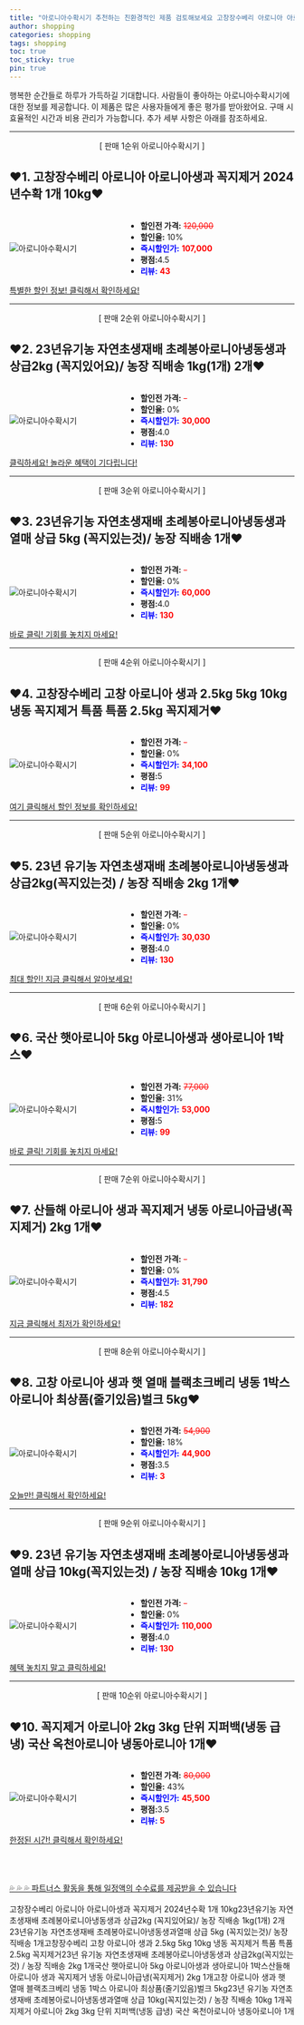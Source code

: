 ```yaml
---
title: "아로니아수확시기 추천하는 친환경적인 제품 검토해보세요 고창장수베리 아로니아 아로니아생과 꼭지제거 2024년수확"
author: shopping
categories: shopping
tags: shopping
toc: true
toc_sticky: true
pin: true
---
```

행복한 순간들로 하루가 가득하길 기대합니다. 사람들이 좋아하는 아로니아수확시기에 대한 정보를 제공합니다. 이 제품은 많은 사용자들에게 좋은 평가를 받아왔어요. 구매 시 효율적인 시간과 비용 관리가 가능합니다. 추가 세부 사항은 아래를 참조하세요.

---
<p class="toplist" style="margin: 0 auto; display: block; width: fit-content;">[ 판매 1순위 아로니아수확시기 ]</p>

<h2><strong>❤️1. 고창장수베리 아로니아 아로니아생과 꼭지제거 2024년수확 1개 10kg❤️</strong></h2>

<div style="display: flex; align-items: center;">
    <div style="flex: 0.4;">
        <img src="https://thumbnail9.coupangcdn.com/thumbnails/remote/230x230ex/image/vendor_inventory/4e18/514c800a5aaab52e0a26e836eac7263a5fd753ed37b1d404d1509a2a54bc.jpg" alt="아로니아수확시기" style="max-width: 100%;">
    </div>
    <div style="flex: 0.6; margin-left: 10px;">
        <ul>
            <li><strong>할인전 가격:</strong> <del style="color: red;">120,000</del></li>
            <li><strong>할인율:</strong> 10%</li>
            <li><span style='color:blue'><strong>즉시할인가:</strong></span> <span style='color:red'><strong>107,000</strong></span></li>
            <li><strong>평점:</strong>4.5</li>
            <li><span style='color:blue'><strong>리뷰:</strong></span> <span style='color:red'><strong>43</strong></span></li>
        </ul>
    </div>
</div>
<div class="center">
    <a href="https://selin100587.github.io?lptag=AF9450613&subid=githubio&pageKey=6754635677&traceid=V0-153&itemId=15809563812&vendorItemId=83021590880" class="myButton">
        특별한 할인 정보! 클릭해서 확인하세요!
    </a>
</div>


---
<p class="toplist" style="margin: 0 auto; display: block; width: fit-content;">[ 판매 2순위 아로니아수확시기 ]</p>

<h2><strong>❤️2. 23년유기농 자연초생재배 초례봉아로니아냉동생과 상급2kg (꼭지있어요)/ 농장 직배송 1kg(1개) 2개❤️</strong></h2>

<div style="display: flex; align-items: center;">
    <div style="flex: 0.4;">
        <img src="https://thumbnail6.coupangcdn.com/thumbnails/remote/230x230ex/image/vendor_inventory/0bdb/dc442802267c0cef0ac64efff9c94aee807057eb3d721216441338d52a8f.jpeg" alt="아로니아수확시기" style="max-width: 100%;">
    </div>
    <div style="flex: 0.6; margin-left: 10px;">
        <ul>
            <li><strong>할인전 가격:</strong> <del style="color: red;">-</del></li>
            <li><strong>할인율:</strong> 0%</li>
            <li><span style='color:blue'><strong>즉시할인가:</strong></span> <span style='color:red'><strong>30,000</strong></span></li>
            <li><strong>평점:</strong>4.0</li>
            <li><span style='color:blue'><strong>리뷰:</strong></span> <span style='color:red'><strong>130</strong></span></li>
        </ul>
    </div>
</div>
<div class="center">
    <a href="https://selin100587.github.io?lptag=AF9450613&subid=githubio&pageKey=7506672527&traceid=V0-153&itemId=8307441125&vendorItemId=90389447577" class="myButton">
        클릭하세요! 놀라운 혜택이 기다립니다!
    </a>
</div>


---
<p class="toplist" style="margin: 0 auto; display: block; width: fit-content;">[ 판매 3순위 아로니아수확시기 ]</p>

<h2><strong>❤️3. 23년유기농 자연초생재배 초례봉아로니아냉동생과열매 상급 5kg (꼭지있는것)/ 농장 직배송 1개❤️</strong></h2>

<div style="display: flex; align-items: center;">
    <div style="flex: 0.4;">
        <img src="https://thumbnail9.coupangcdn.com/thumbnails/remote/230x230ex/image/vendor_inventory/a352/f154e8f4e432274129834ad13fc92bf126511342f19377a9b8a9a4ba882d.jpeg" alt="아로니아수확시기" style="max-width: 100%;">
    </div>
    <div style="flex: 0.6; margin-left: 10px;">
        <ul>
            <li><strong>할인전 가격:</strong> <del style="color: red;">-</del></li>
            <li><strong>할인율:</strong> 0%</li>
            <li><span style='color:blue'><strong>즉시할인가:</strong></span> <span style='color:red'><strong>60,000</strong></span></li>
            <li><strong>평점:</strong>4.0</li>
            <li><span style='color:blue'><strong>리뷰:</strong></span> <span style='color:red'><strong>130</strong></span></li>
        </ul>
    </div>
</div>
<div class="center">
    <a href="https://selin100587.github.io?lptag=AF9450613&subid=githubio&pageKey=7506672527&traceid=V0-153&itemId=19661124361&vendorItemId=75595334298" class="myButton">
        바로 클릭! 기회를 놓치지 마세요!
    </a>
</div>


---
<p class="toplist" style="margin: 0 auto; display: block; width: fit-content;">[ 판매 4순위 아로니아수확시기 ]</p>

<h2><strong>❤️4. 고창장수베리 고창 아로니아 생과 2.5kg 5kg 10kg 냉동 꼭지제거 특품 특품 2.5kg 꼭지제거❤️</strong></h2>

<div style="display: flex; align-items: center;">
    <div style="flex: 0.4;">
        <img src="https://thumbnail6.coupangcdn.com/thumbnails/remote/230x230ex/image/vendor_inventory/7519/23607b8cab96bbd69c67d8cd703c6018b4ba6155f9aae0aeb7c03c696857.jpg" alt="아로니아수확시기" style="max-width: 100%;">
    </div>
    <div style="flex: 0.6; margin-left: 10px;">
        <ul>
            <li><strong>할인전 가격:</strong> <del style="color: red;">-</del></li>
            <li><strong>할인율:</strong> 0%</li>
            <li><span style='color:blue'><strong>즉시할인가:</strong></span> <span style='color:red'><strong>34,100</strong></span></li>
            <li><strong>평점:</strong>5</li>
            <li><span style='color:blue'><strong>리뷰:</strong></span> <span style='color:red'><strong>99</strong></span></li>
        </ul>
    </div>
</div>
<div class="center">
    <a href="https://selin100587.github.io?lptag=AF9450613&subid=githubio&pageKey=7915263442&traceid=V0-153&itemId=21728964217&vendorItemId=88778148663" class="myButton">
        여기 클릭해서 할인 정보를 확인하세요!
    </a>
</div>


---
<p class="toplist" style="margin: 0 auto; display: block; width: fit-content;">[ 판매 5순위 아로니아수확시기 ]</p>

<h2><strong>❤️5. 23년 유기농 자연초생재배 초례봉아로니아냉동생과 상급2kg(꼭지있는것) / 농장 직배송 2kg 1개❤️</strong></h2>

<div style="display: flex; align-items: center;">
    <div style="flex: 0.4;">
        <img src="https://thumbnail6.coupangcdn.com/thumbnails/remote/230x230ex/image/vendor_inventory/0bdb/dc442802267c0cef0ac64efff9c94aee807057eb3d721216441338d52a8f.jpeg" alt="아로니아수확시기" style="max-width: 100%;">
    </div>
    <div style="flex: 0.6; margin-left: 10px;">
        <ul>
            <li><strong>할인전 가격:</strong> <del style="color: red;">-</del></li>
            <li><strong>할인율:</strong> 0%</li>
            <li><span style='color:blue'><strong>즉시할인가:</strong></span> <span style='color:red'><strong>30,030</strong></span></li>
            <li><strong>평점:</strong>4.0</li>
            <li><span style='color:blue'><strong>리뷰:</strong></span> <span style='color:red'><strong>130</strong></span></li>
        </ul>
    </div>
</div>
<div class="center">
    <a href="https://selin100587.github.io?lptag=AF9450613&subid=githubio&pageKey=7506672527&traceid=V0-153&itemId=19661062834&vendorItemId=75595333741" class="myButton">
        최대 할인! 지금 클릭해서 알아보세요!
    </a>
</div>


---
<p class="toplist" style="margin: 0 auto; display: block; width: fit-content;">[ 판매 6순위 아로니아수확시기 ]</p>

<h2><strong>❤️6. 국산 햇아로니아 5kg 아로니아생과 생아로니아 1박스❤️</strong></h2>

<div style="display: flex; align-items: center;">
    <div style="flex: 0.4;">
        <img src="https://thumbnail10.coupangcdn.com/thumbnails/remote/230x230ex/image/vendor_inventory/c27b/cd0ee1802a12b6b700996a5488b157e57ac2467195ed1e9b5799f7cfddd5.jpg" alt="아로니아수확시기" style="max-width: 100%;">
    </div>
    <div style="flex: 0.6; margin-left: 10px;">
        <ul>
            <li><strong>할인전 가격:</strong> <del style="color: red;">77,000</del></li>
            <li><strong>할인율:</strong> 31%</li>
            <li><span style='color:blue'><strong>즉시할인가:</strong></span> <span style='color:red'><strong>53,000</strong></span></li>
            <li><strong>평점:</strong>5</li>
            <li><span style='color:blue'><strong>리뷰:</strong></span> <span style='color:red'><strong>99</strong></span></li>
        </ul>
    </div>
</div>
<div class="center">
    <a href="https://selin100587.github.io?lptag=AF9450613&subid=githubio&pageKey=5882603605&traceid=V0-153&itemId=10322393773&vendorItemId=77604644818" class="myButton">
        바로 클릭! 기회를 놓치지 마세요!
    </a>
</div>


---
<p class="toplist" style="margin: 0 auto; display: block; width: fit-content;">[ 판매 7순위 아로니아수확시기 ]</p>

<h2><strong>❤️7. 산들해 아로니아 생과 꼭지제거 냉동 아로니아급냉(꼭지제거) 2kg 1개❤️</strong></h2>

<div style="display: flex; align-items: center;">
    <div style="flex: 0.4;">
        <img src="https://thumbnail7.coupangcdn.com/thumbnails/remote/230x230ex/image/vendor_inventory/e80a/a05720a594fd09f78c70dd5f911a1aa479b034f8a308e6c494fb1eae2555.jpg" alt="아로니아수확시기" style="max-width: 100%;">
    </div>
    <div style="flex: 0.6; margin-left: 10px;">
        <ul>
            <li><strong>할인전 가격:</strong> <del style="color: red;">-</del></li>
            <li><strong>할인율:</strong> 0%</li>
            <li><span style='color:blue'><strong>즉시할인가:</strong></span> <span style='color:red'><strong>31,790</strong></span></li>
            <li><strong>평점:</strong>4.5</li>
            <li><span style='color:blue'><strong>리뷰:</strong></span> <span style='color:red'><strong>182</strong></span></li>
        </ul>
    </div>
</div>
<div class="center">
    <a href="https://selin100587.github.io?lptag=AF9450613&subid=githubio&pageKey=7515456269&traceid=V0-153&itemId=19701077249&vendorItemId=90373738818" class="myButton">
        지금 클릭해서 최저가 확인하세요!
    </a>
</div>


---
<p class="toplist" style="margin: 0 auto; display: block; width: fit-content;">[ 판매 8순위 아로니아수확시기 ]</p>

<h2><strong>❤️8. 고창 아로니아 생과 햇 열매 블랙초크베리 냉동 1박스 아로니아 최상품(줄기있음)벌크 5kg❤️</strong></h2>

<div style="display: flex; align-items: center;">
    <div style="flex: 0.4;">
        <img src="https://thumbnail10.coupangcdn.com/thumbnails/remote/230x230ex/image/vendor_inventory/c8ac/fcfce346411b9856849a0d19fcf1c157ebb21da61690220bfb77f2778fff.jpg" alt="아로니아수확시기" style="max-width: 100%;">
    </div>
    <div style="flex: 0.6; margin-left: 10px;">
        <ul>
            <li><strong>할인전 가격:</strong> <del style="color: red;">54,900</del></li>
            <li><strong>할인율:</strong> 18%</li>
            <li><span style='color:blue'><strong>즉시할인가:</strong></span> <span style='color:red'><strong>44,900</strong></span></li>
            <li><strong>평점:</strong>3.5</li>
            <li><span style='color:blue'><strong>리뷰:</strong></span> <span style='color:red'><strong>3</strong></span></li>
        </ul>
    </div>
</div>
<div class="center">
    <a href="https://selin100587.github.io?lptag=AF9450613&subid=githubio&pageKey=7574097292&traceid=V0-153&itemId=23687189012&vendorItemId=90714692293" class="myButton">
        오늘만! 클릭해서 확인하세요!
    </a>
</div>


---
<p class="toplist" style="margin: 0 auto; display: block; width: fit-content;">[ 판매 9순위 아로니아수확시기 ]</p>

<h2><strong>❤️9. 23년 유기농 자연초생재배 초례봉아로니아냉동생과열매 상급 10kg(꼭지있는것) / 농장 직배송 10kg 1개❤️</strong></h2>

<div style="display: flex; align-items: center;">
    <div style="flex: 0.4;">
        <img src="https://thumbnail6.coupangcdn.com/thumbnails/remote/230x230ex/image/vendor_inventory/3773/3172d57f17dcffc39aa5eea2f6792d83be6fb630e38c9cca0026b6dff96b.jpeg" alt="아로니아수확시기" style="max-width: 100%;">
    </div>
    <div style="flex: 0.6; margin-left: 10px;">
        <ul>
            <li><strong>할인전 가격:</strong> <del style="color: red;">-</del></li>
            <li><strong>할인율:</strong> 0%</li>
            <li><span style='color:blue'><strong>즉시할인가:</strong></span> <span style='color:red'><strong>110,000</strong></span></li>
            <li><strong>평점:</strong>4.0</li>
            <li><span style='color:blue'><strong>리뷰:</strong></span> <span style='color:red'><strong>130</strong></span></li>
        </ul>
    </div>
</div>
<div class="center">
    <a href="https://selin100587.github.io?lptag=AF9450613&subid=githubio&pageKey=7506672527&traceid=V0-153&itemId=19661109822&vendorItemId=75595334160" class="myButton">
        혜택 놓치지 말고 클릭하세요!
    </a>
</div>


---
<p class="toplist" style="margin: 0 auto; display: block; width: fit-content;">[ 판매 10순위 아로니아수확시기 ]</p>

<h2><strong>❤️10. 꼭지제거 아로니아 2kg 3kg 단위 지퍼백(냉동 급냉) 국산 옥천아로니아 냉동아로니아 1개❤️</strong></h2>

<div style="display: flex; align-items: center;">
    <div style="flex: 0.4;">
        <img src="https://thumbnail10.coupangcdn.com/thumbnails/remote/230x230ex/image/vendor_inventory/84c0/e5ef2ff649a45915bde45ed0214b4b61547eb41f57a6aff6e8e11c68e20d.png" alt="아로니아수확시기" style="max-width: 100%;">
    </div>
    <div style="flex: 0.6; margin-left: 10px;">
        <ul>
            <li><strong>할인전 가격:</strong> <del style="color: red;">80,000</del></li>
            <li><strong>할인율:</strong> 43%</li>
            <li><span style='color:blue'><strong>즉시할인가:</strong></span> <span style='color:red'><strong>45,500</strong></span></li>
            <li><strong>평점:</strong>3.5</li>
            <li><span style='color:blue'><strong>리뷰:</strong></span> <span style='color:red'><strong>5</strong></span></li>
        </ul>
    </div>
</div>
<div class="center">
    <a href="https://selin100587.github.io?lptag=AF9450613&subid=githubio&pageKey=8057985639&traceid=V0-153&itemId=22668568750&vendorItemId=89729120632" class="myButton">
        한정된 시간! 클릭해서 확인하세요!
    </a>
</div>

<br><br><br>[💦 💦 💦 파트너스 활동을 통해 일정액의 수수료를 제공받을 수 있습니다](https://link.coupang.com/a/bcpT2c)<br><br>고창장수베리 아로니아 아로니아생과 꼭지제거 2024년수확 1개 10kg23년유기농 자연초생재배 초례봉아로니아냉동생과 상급2kg (꼭지있어요)/ 농장 직배송 1kg(1개) 2개23년유기농 자연초생재배 초례봉아로니아냉동생과열매 상급 5kg (꼭지있는것)/ 농장 직배송 1개고창장수베리 고창 아로니아 생과 2.5kg 5kg 10kg 냉동 꼭지제거 특품 특품 2.5kg 꼭지제거23년 유기농 자연초생재배 초례봉아로니아냉동생과 상급2kg(꼭지있는것) / 농장 직배송 2kg 1개국산 햇아로니아 5kg 아로니아생과 생아로니아 1박스산들해 아로니아 생과 꼭지제거 냉동 아로니아급냉(꼭지제거) 2kg 1개고창 아로니아 생과 햇 열매 블랙초크베리 냉동 1박스 아로니아 최상품(줄기있음)벌크 5kg23년 유기농 자연초생재배 초례봉아로니아냉동생과열매 상급 10kg(꼭지있는것) / 농장 직배송 10kg 1개꼭지제거 아로니아 2kg 3kg 단위 지퍼백(냉동 급냉) 국산 옥천아로니아 냉동아로니아 1개